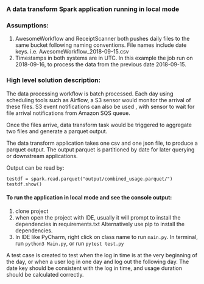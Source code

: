 ### A data transform Spark application running in local mode
### Assumptions: 
1) AwesomeWorkflow and ReceiptScanner both pushes daily files to the same bucket following naming conventions.
File names include date keys. i.e.  AwesomeWorkflow_2018-09-15.csv
2) Timestamps in both systems are in UTC. In this example the job run on 2018-09-16, to process the data from the previous date 2018-09-15.

### High level solution description:
The data processing workflow is batch processed. 
Each day using scheduling tools such as Airflow, a S3 sensor would monitor the arrival of these files. S3 event notifications can also be used , with sensor to wait for file arrival notifications from Amazon SQS queue.

Once the files arrive, data transform task would be triggered to aggregate two files and generate a parquet output.

The data transform application takes one csv and one json file, to produce a parquet output.
The output parquet is partitioned by date for later querying or downstream applications.


Output can be read by:

    testdf = spark.read.parquet("output/combined_usage.parquet/")
    testdf.show()


#### To run the application in local mode and see the console output:
1) clone project
2) when open the project with IDE, usually it will prompt to install the dependencies in requirements.txt
Alternatively use pip to install the dependencies.
3) In IDE like PyCharm, right click on class name to run ```main.py```. In terminal, run ```python3 Main.py```, or run ```pytest test.py```

A test case is created to test when the log in time is at the very beginning of the day, 
or when a user log in one day and log out the following day. 
The date key should be consistent with the log in time, and usage duration should be calculated correctly.

